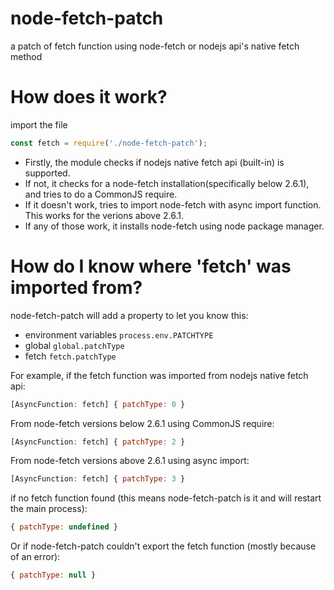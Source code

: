 # node-fetch-patch
a patch of fetch function using node-fetch or nodejs api's native fetch method

# How does it work?
import the file
```js
const fetch = require('./node-fetch-patch');
```
- Firstly, the module checks if nodejs native fetch api (built-in) is supported.
- If not, it checks for a node-fetch installation(specifically below 2.6.1), and tries to do a CommonJS require.
- If it doesn't work, tries to import node-fetch with async import function. This works for the verions above 2.6.1.
- If any of those work, it installs node-fetch using node package manager.

# How do I know where 'fetch' was imported from?
node-fetch-patch will add a property to let you know this:
- environment variables `process.env.PATCHTYPE`
- global `global.patchType`
- fetch `fetch.patchType`


For example, if the fetch function was imported from nodejs native fetch api:
```js
[AsyncFunction: fetch] { patchType: 0 }
```
From node-fetch versions below 2.6.1 using CommonJS require:
```js
[AsyncFunction: fetch] { patchType: 2 }
```
From node-fetch versions above 2.6.1 using async import:
```js
[AsyncFunction: fetch] { patchType: 3 }
```
if no fetch function found (this means node-fetch-patch is it and will restart the main process):
```js
{ patchType: undefined }
```
Or if node-fetch-patch couldn't export the fetch function (mostly because of an error):
```js
{ patchType: null }
```

